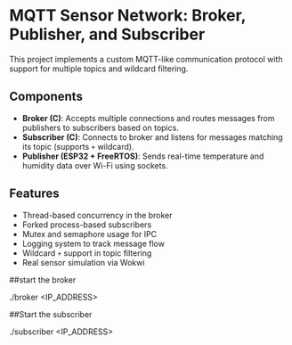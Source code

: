 # MQTT Sensor Network: Broker, Publisher, and Subscriber

This project implements a custom MQTT-like communication protocol with support for multiple topics and wildcard filtering.

## Components

- **Broker (C)**: Accepts multiple connections and routes messages from publishers to subscribers based on topics.
- **Subscriber (C)**: Connects to broker and listens for messages matching its topic (supports `+` wildcard).
- **Publisher (ESP32 + FreeRTOS)**: Sends real-time temperature and humidity data over Wi-Fi using sockets.

## Features

- Thread-based concurrency in the broker
- Forked process-based subscribers
- Mutex and semaphore usage for IPC
- Logging system to track message flow
- Wildcard `+` support in topic filtering
- Real sensor simulation via Wokwi

##start the broker

./broker <IP_ADDRESS> <PORT>

##Start the subscriber

./subscriber <IP_ADDRESS> <PORT> <TOPIC>


